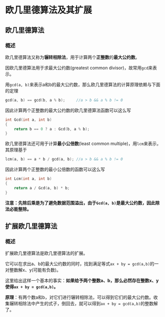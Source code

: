 # 欧几里德算法及其扩展

## 欧几里德算法

### 概述
欧几里德算法又称为**辗转相除法**，用于计算两个**正整数**的**最大公约数**。

因欧几里德算法用于求最大公约数(greatest common divisor)，故常用`gcd`来表示。

用`gcd(a, b)`来表示a和b的最大公约数，那么欧几里德算法的计算原理依赖与下面的定理
```cpp
gcd(a, b) == gcd(b, a % b);     //a > b && a % b != 0
```
因此计算两个正整数的最大公约数的欧几里德算法函数可以这么写
```cpp
int Gcd(int a, int b)
{
    return b == 0 ? a : Gcd(b, a % b);
}
```

欧几里德算法还可用于计算**最小公倍数**(least common multiple)，用`lcm`来表示，其原理基于
```cpp
lcm(a, b) == a * b / gcd(a, b); //a > b && a % b != 0
```
因此计算两个正整数的最小公倍数的函数可以这么写
```cpp
int Lcm(int a, int b)
{
    return a / Gcd(a, b) * b;
}
```
**注意：先除后乘是为了避免数据范围溢出，由于`Gcd(a, b)`是最大公约数，因此除法必能整除。**

## 扩展欧几里德算法

### 概述

扩展欧几里德算法是欧几里德算法的扩展。

它可以在求出a、b的最大公约数的同时，找到满足等式`ax + by = gcd(a,b)`的一对整数解x、y(可能有负数)。

这里给出这样一个基本的事实：**如果给予两个整数a、b，那么必然存在整数x、y使得`ax + by = gcd(a,b)`。**

**原理**：有两个数a和b，对它们进行辗转相除法，可以得到它们的最大公约数。收集辗转相除法中产生的式子，倒回去，就可以得到`ax + by = gcd(a,b)`的整数解了。
